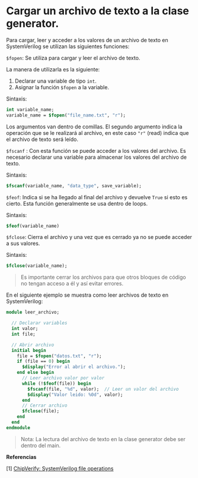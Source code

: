 # Cargar un archivo de texto a la clase generator.

Para cargar, leer y acceder a los valores de un archivo de texto en SystemVerilog se utilizan las siguientes funciones:

`$fopen`: Se utiliza para cargar y leer el archivo de texto.

 La manera de utilizarla es la siguiente:

1. Declarar una variable de tipo `int`.
2. Asignar la función `$fopen` a la variable.

Sintaxis:

```systemverilog
int variable_name;
variable_name = $fopen("file_name.txt", "r");
```

Los argumentos van dentro de comillas. El segundo argumento indica la operación que se le realizará al archivo, en este caso `"r"` (read) indica que el archivo de texto será leído.

 `$fscanf` : Con esta función se puede acceder a los valores del archivo. Es necesario declarar una variable para almacenar los valores del archivo de texto.

Sintaxis:

```systemverilog
$fscanf(variable_name, "data_type", save_variable);
```

`$feof`: Indica si se ha llegado al final del archivo y devuelve `True` si esto es cierto. Esta función generalmente se usa dentro de loops.

Sintaxis:

```systemverilog
$feof(variable_name)
```

 `$fclose`: Cierra el archivo y una vez que es cerrado ya no se puede acceder a sus valores.

Sintaxis: 

```systemverilog
$fclose(variable_name);
```

> Es importante cerrar los archivos para que otros bloques de código no tengan acceso a él y así evitar errores.

En el siguiente ejemplo se muestra como leer archivos de texto en SystemVerilog:

```systemverilog
module leer_archivo;

  // Declarar variables
  int valor;
  int file;

  // Abrir archivo
  initial begin
    file = $fopen("datos.txt", "r");
    if (file == 0) begin
      $display("Error al abrir el archivo.");
    end else begin
      // Leer archivo valor por valor
      while (!$feof(file)) begin
        $fscanf(file, "%d", valor);  // Leer un valor del archivo
        $display("Valor leido: %0d", valor);
      end
      // Cerrar archivo
      $fclose(file);
    end
  end
endmodule

```



> Nota: La lectura del archivo de texto en la clase generator debe ser dentro del main.



**Referencias**

[1] [ChipVerify: SystemVerilog file operations](https://www.chipverify.com/systemverilog/systemverilog-file-io#:~:text=To%20read%20a%20file%2C%20it,it%20will%20read%2010%20lines)

